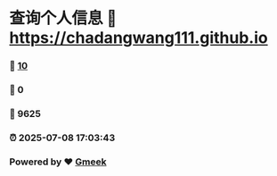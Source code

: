 # 查询个人信息 :link: https://chadangwang111.github.io 
### :page_facing_up: [10](https://chadangwang111.github.io/tag.html) 
### :speech_balloon: 0 
### :hibiscus: 9625 
### :alarm_clock: 2025-07-08 17:03:43 
### Powered by :heart: [Gmeek](https://github.com/Meekdai/Gmeek)
